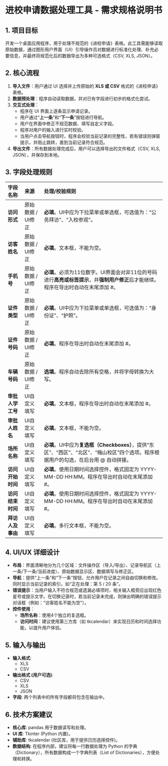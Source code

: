 # **进校申请数据处理工具 \- 需求规格说明书**

## **1\. 项目目标**

开发一个桌面应用程序，用于处理不规范的《进校申请》表格。此工具需能够读取原始数据，通过图形用户界面（UI）引导操作员对数据进行标准化处理、补充必要信息，并最终将规范化后的数据导出为多种可选格式（CSV, XLS, JSON）。

## **2\. 核心流程**

1. **导入文件**：用户通过 UI 选择并上传原始的 **XLS 或 CSV** 格式的《进校申请》表格。  
2. **数据预处理**：程序自动读取数据，并对已有字段进行初步的格式化尝试。  
3. **交互式处理**：  
   * 程序在 UI 界面上逐条显示申请记录。  
   * 用户通过“**上一条**”和“**下一条**”按钮进行导航。  
   * 用户在界面中修正不规范数据、填写自定义字段。  
   * 程序对用户的输入进行实时校验。  
   * 当用户点击导航按钮时，程序会校验当前记录的完整性，若有错误则弹窗提示，并阻止跳转，直到当前记录符合规范。  
4. **导出文件**：所有数据处理完成后，用户可以选择导出的文件格式（CSV, XLS, JSON），并保存到本地。

## **3\. 字段处理规则**

| 字段名称 | 来源 | 处理/校验规则 |
| :---- | :---- | :---- |
| **访问形式** | 原始数据 / UI修正 | **必填**。UI中应为下拉菜单或单选框，可选值为：“公务拜访”、“入校参观”。 |
| **访客姓名** | 原始数据 / UI修正 | **必填**。文本框，不能为空。 |
| **手机号** | 原始数据 / UI修正 | **必填**。必须为11位数字。UI界面会对非11位的号码进行**高亮或标签提示**，并**强制用户修正**后才能继续。程序在导出时自动在末尾添加 \#。 |
| **证件类型** | 原始数据 / UI修正 | **必填**。UI中应为下拉菜单或单选框，可选值为：“身份证”、“护照”。 |
| **证件号码** | 原始数据 / UI修正 | **必填**。程序在导出时自动在末尾添加 \#。 |
| **车辆号码** | 原始数据 / UI修正 | **选填**。程序自动去除所有空格，并将字母转换为大写。 |
| **审批人学工号** | UI自定义填写 | **必填**。文本框，程序在导出时自动在末尾添加 \#。 |
| **审批人姓名** | UI自定义填写 | **必填**。文本框，不能为空。 |
| **场所名称** | UI自定义填写 | **必填**。UI中应为**复选框（Checkboxes）**，提供“东区”、“西区”、“北区”、“梅山校区”四个选项。程序根据用户的勾选，在后台用 @ 自动拼接。 |
| **访问开始时间** | UI自定义填写 | **必填**。使用日期时间选择控件，格式固定为 YYYY-MM-DD HH:MM。程序在导出时自动在末尾添加 \#。 |
| **访问结束时间** | UI自定义填写 | **必填**。使用日期时间选择控件，格式固定为 YYYY-MM-DD HH:MM。程序在导出时自动在末尾添加 \#。 |
| **拜访人及事由** | UI自定义填写 | **必填**。多行文本框，不能为空。 |

## **4\. UI/UX 详细设计**

* **布局**：界面清晰地分为几个区域：文件操作区（导入/导出）、记录导航区（上一条/下一条/当前进度）、原始数据显示区、数据填写与修正区。  
* **导航**：提供“上一条”和“下一条”按钮，允许用户在记录之间自由切换和修改。同时显示当前记录的索引，如“正在处理：第 5 / 20 条”。  
* **错误提示**：当用户输入不符合规范或遗漏必填项时，相关输入框旁应出现红色星号或提示文字。在切换记录时，若当前记录未完成，则弹出明确的错误提示对话框（例如：“访客姓名不能为空”）。  
* **控件使用**：  
  * **场所名称**：使用4个独立的复选框。  
  * **访问时间**：建议使用第三方库（如 tkcalendar）来实现日历和时间选择功能，以提升用户体验。

## **5\. 输入与输出**

* **输入格式**:  
  * XLS  
  * CSV  
* **输出格式 (用户可选)**:  
  * CSV  
  * XLS  
  * JSON  
* **字段**: 两个列表中的所有字段都将包含在输出中。

## **6\. 技术方案建议**

* **核心库**: pandas 用于数据读写和处理。  
* **UI 库**: Tkinter (Python 内置)。  
* **辅助库**: tkcalendar (社区库，用于提供日历选择控件)。  
* **数据结构**: 在程序内部，建议将每一行数据处理为 Python 的字典（Dictionary），所有数据构成一个字典列表（List of Dictionaries），方便处理和转换。